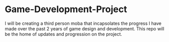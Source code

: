 # Game-Development-Project
I will be creating a third person moba that incapsolates the progress I have made over the past 2 years of game design and development. This repo will be the home of updates and progression on the project.
